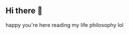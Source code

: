 ## Hi there 👋

<!--
**KeraGuo/KeraGuo** is a ✨ _special_ ✨ repository because its `README.md` (this file) appears on your GitHub profile.

Here are some ideas to get you started:

- 🔭 I’m currently a high schooler in nyc 
- 🌱 loves writing, philosophy, swimming...
- 💬 Happy to chat about anything
- 📫 How to reach me: keraguo06@gmail.com


-->happy you're here reading my life philosophy lol 
